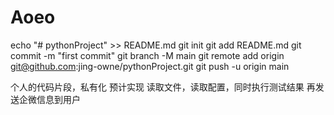 # Aoeo


echo "# pythonProject" >> README.md
git init
git add README.md
git commit -m "first commit"
git branch -M main
git remote add origin git@github.com:jing-owne/pythonProject.git
git push -u origin main


个人的代码片段，私有化
预计实现
读取文件，读取配置，同时执行测试结果
再发送企微信息到用户
